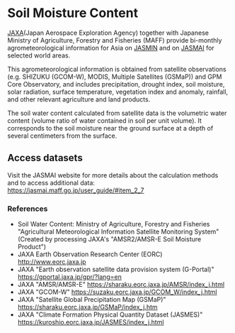 # Soil Moisture Content

[JAXA](https://global.jaxa.jp/)(Japan Aerospace Exploration Agency) together with Japanese Ministry of Agriculture, Forestry and Fisheries (MAFF) provide bi-monthly agrometeorological information for Asia on [JASMIN](https://suzaku.eorc.jaxa.jp/JASMIN/index.html) and on [JASMAI](https://jasmai.maff.go.jp/) for selected world areas.

This agrometeorological information is obtained from satellite observations (e.g. SHIZUKU (GCOM-W), MODIS, Multiple Satellites (GSMaP)) and GPM Core Observatory, and includes precipitation, drought index, soil moisture, solar radiation, surface temperature, vegetation index and anomaly, rainfall, and other relevant agriculture and land products. 

The soil water content calculated from satellite data is the volumetric water content (volume ratio of water contained in soil per unit volume). It corresponds to the soil moisture near the ground surface at a depth of several centimeters from the surface.

## Access datasets

Visit the JASMAI website for more details about the calculation methods and to access additional data: https://jasmai.maff.go.jp/user_guide/#item_2_7 

### References

* Soil Water Content: Ministry of Agriculture, Forestry and Fisheries "Agricultural Meteorological Information Satellite Monitoring System"
(Created by processing JAXA's "AMSR2/AMSR-E Soil Moisture Product")
* JAXA Earth Observation Research Center (EORC)	http://www.eorc.jaxa.jp
* JAXA "Earth observation satellite data provision system (G-Portal)"	https://gportal.jaxa.jp/gpr/?lang=en
* JAXA "AMSR/AMSR-E"	https://sharaku.eorc.jaxa.jp/AMSR/index_j.html
* JAXA "GCOM-W"	https://suzaku.eorc.jaxa.jp/GCOM_W/index_j.html
* JAXA "Satellite Global Precipitation Map (GSMaP)"	https://sharaku.eorc.jaxa.jp/GSMaP/index_j.htm
* JAXA "Climate Formation Physical Quantity Dataset (JASMES)"	https://kuroshio.eorc.jaxa.jp/JASMES/index_j.html
